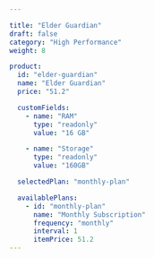 ```yaml
---

title: "Elder Guardian"
draft: false
category: "High Performance"
weight: 8

product:
  id: "elder-guardian"
  name: "Elder Guardian"
  price: "51.2"

  customFields:
    - name: "RAM"
      type: "readonly"
      value: "16 GB"

    - name: "Storage"
      type: "readonly"
      value: "160GB"

  selectedPlan: "monthly-plan"

  availablePlans:
    - id: "monthly-plan"
      name: "Monthly Subscription"
      frequency: "monthly"
      interval: 1
      itemPrice: 51.2
---
```

